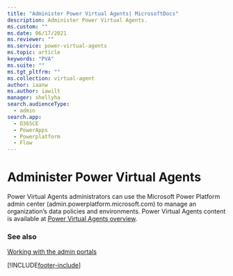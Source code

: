 ```yaml
---
title: "Administer Power Virtual Agents| MicrosoftDocs"
description: Administer Power Virtual Agents.
ms.custom: ""
ms.date: 06/17/2021
ms.reviewer: ""
ms.service: power-virtual-agents
ms.topic: article
keywords: "PVA"
ms.suite: ""
ms.tgt_pltfrm: ""
ms.collection: virtual-agent
author: iaanw
ms.author: iawilt
manager: shellyha
search.audienceType: 
  - admin
search.app:
  - D365CE
  - PowerApps
  - Powerplatform
  - Flow
---
```

# Administer Power Virtual Agents

Power Virtual Agents administrators can use the Microsoft Power Platform admin center (admin.powerplatform.microsoft.com) to manage an organization’s data policies and environments. Power Virtual Agents content is available at [Power Virtual Agents overview](https://docs.microsoft.com/power-virtual-agents/fundamentals-what-is-power-virtual-agents). 

### See also
[Working with the admin portals](wp-work-with-admin-portals.md)


[!INCLUDE[footer-include](../includes/footer-banner.md)]
